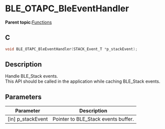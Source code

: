 # BLE\_OTAPC\_BleEventHandler

**Parent topic:**[Functions](GUID-45BBEAF5-6AC8-4907-91BF-BF8D646FE2E3.md)

## C

```c
void BLE_OTAPC_BleEventHandler(STACK_Event_T *p_stackEvent);
```

## Description

Handle BLE\_Stack events.<br />This API should be called in the application while caching BLE\_Stack events.

## Parameters

|Parameter|Description|
|---------|-----------|
|\[in\] p\_stackEvent|Pointer to BLE\_Stack events buffer.|

